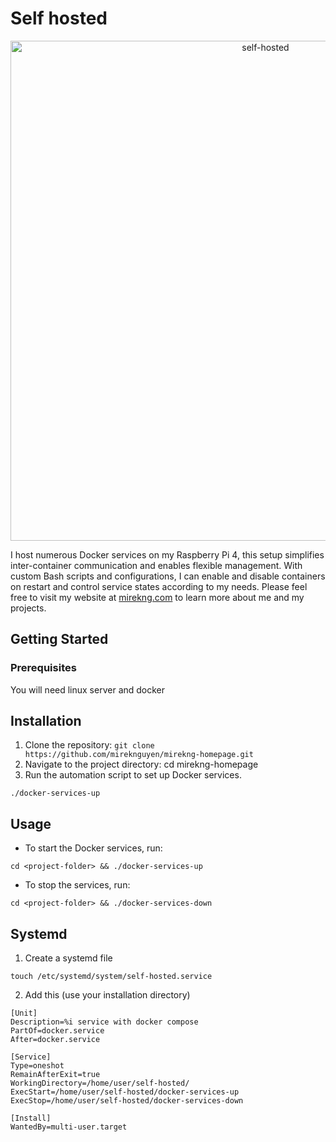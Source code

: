 # Self hosted
<p align="center">
<img width="800" alt="self-hosted" src="https://github.com/MirekNguyen/self-hosted/assets/65291610/9b4eb572-f8a1-4a7f-ab15-cb40987ad3cd">
</p>

I host numerous Docker services on my Raspberry Pi 4, this setup simplifies inter-container communication and enables flexible management. With custom Bash scripts and configurations, I can enable and disable containers on restart and control service states according to my needs.
Please feel free to visit my website at [mirekng.com](https://mirekng.com/) to learn more about me and my projects.

## Getting Started

### Prerequisites

You will need linux server and docker

## Installation

1. Clone the repository: `git clone https://github.com/mireknguyen/mirekng-homepage.git`
2. Navigate to the project directory: cd mirekng-homepage
3. Run the automation script to set up Docker services.
```
./docker-services-up
```

## Usage

- To start the Docker services, run:
```
cd <project-folder> && ./docker-services-up
```
- To stop the services, run:
```
cd <project-folder> && ./docker-services-down
```

## Systemd

1. Create a systemd file
```
touch /etc/systemd/system/self-hosted.service
```

2. Add this (use your installation directory)
```
[Unit]
Description=%i service with docker compose
PartOf=docker.service
After=docker.service

[Service]
Type=oneshot
RemainAfterExit=true
WorkingDirectory=/home/user/self-hosted/
ExecStart=/home/user/self-hosted/docker-services-up
ExecStop=/home/user/self-hosted/docker-services-down

[Install]
WantedBy=multi-user.target
```
